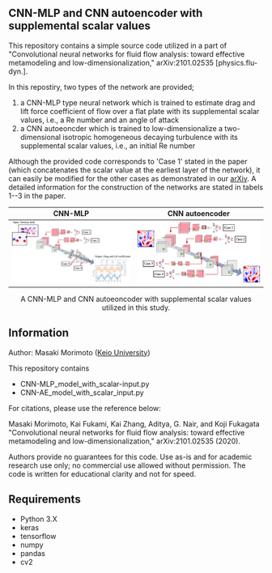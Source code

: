 ## CNN-MLP and CNN autoencoder with supplemental scalar values

This repository contains a simple source code utilized in a part of "Convolutional neural networks for fluid flow analysis: toward effective metamodeling and low-dimensionalization," arXiv:2101.02535 [physics.flu-dyn.].

In this repostiry, two types of the network are provided;
1. a CNN-MLP type neural network which is trained to estimate drag and lift force coefficient of flow over a flat plate with its supplemental scalar values, i.e., a Re number and an angle of attack
2. a CNN autoeoncder which is trained to low-dimensionalize a two-dimensional isotropic homogeneous decaying turbulence with its supplemental scalar values, i.e., an initial Re number

Although the provided code corresponds to 'Case 1' stated in the paper (which concatenates the scalar value at the earliest layer of the network), it can easily be modified for the other cases as demonstrated in our [arXiv](https://arxiv.org/abs/2101.02535).
A detailed information for the construction of the networks are stated in tabels 1--3 in the paper.

CNN-MLP             |  CNN autoencoder
:-------------------------:|:-------------------------:
![alt text](https://github.com//Masaki-Morimoto/CNN-MLP_and_CNN-AE-network-structure-with-supplemental-scalar-inputs/blob/images/fig3_CNN-MLP.png?raw=true)  |  ![alt text](https://github.com//Masaki-Morimoto/CNN-MLP_and_CNN-AE-network-structure-with-supplemental-scalar-inputs/blob/images/fig4_CNN-AE.png?raw=true)

<div style="text-align: center;">A CNN-MLP and CNN autoeoncoder with supplemental scalar values utilized in this study.</div>

## Information

Author: Masaki Morimoto ([Keio University](https://kflab.jp/ja/))

This repository contains

- CNN-MLP_model_with_scalar-input.py
- CNN-AE_model_with_scalar_input.py


For citations, please use the reference below:

Masaki Morimoto, Kai Fukami, Kai Zhang, Aditya, G. Nair, and Koji Fukagata "Convolutional neural networks for fluid flow analysis: toward effective metamodeling and low-dimensionalization," arXiv:2101.02535 (2020).

Authors provide no guarantees for this code.
Use as-is and for academic research use only; no commercial use allowed without permission.
The code is written for educational clarity and not for speed.

## Requirements
- Python 3.X
- keras
- tensorflow
- numpy
- pandas
- cv2
